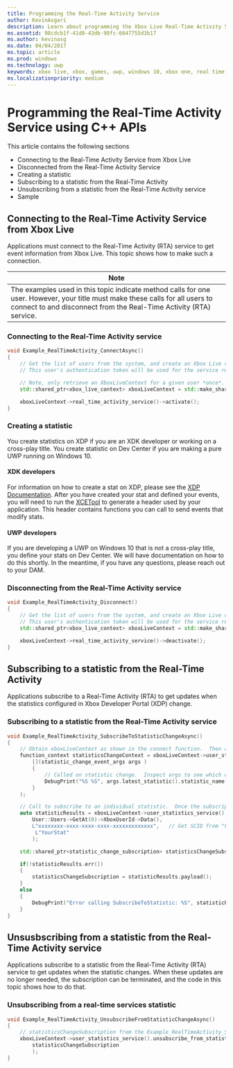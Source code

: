 ```yaml
---
title: Programming the Real-Time Activity Service
author: KevinAsgari
description: Learn about programming the Xbox Live Real-Time Activity Service with the C++ APIs.
ms.assetid: 98cdcb1f-41d8-43db-98fc-6647755d3b17
ms.author: kevinasg
ms.date: 04/04/2017
ms.topic: article
ms.prod: windows
ms.technology: uwp
keywords: xbox live, xbox, games, uwp, windows 10, xbox one, real time activity
ms.localizationpriority: medium
---
```


# Programming the Real-Time Activity Service using C++ APIs

This article contains the following sections
* Connecting to the Real-Time Activity Service from Xbox Live
* Disconnected from the Real-Time Activity Service
* Creating a statistic
* Subscribing to a statistic from the Real-Time Activity
* Unsubscribing from a statistic from the Real-Time Activity service
* Sample

## Connecting to the Real-Time Activity Service from Xbox Live

Applications must connect to the Real-Time Activity (RTA) service to get event information from Xbox Live. This topic shows how to make such a connection.

| Note                                                                                                                                                                                   |
|-----------------------------------------------------------------------------------------------------------------------------------------------------------------------------------------------------|
| The examples used in this topic indicate method calls for one user. However, your title must make these calls for all users to connect to and disconnect from the Real-Time Activity (RTA) service. |


### Connecting to the Real-Time Activity service

```cpp
void Example_RealTimeActivity_ConnectAsync()
{
	// Get the list of users from the system, and create an Xbox Live context from the first.
	// This user's authentication token will be used for the service requests.

	// Note, only retrieve an XboxLiveContext for a given user *once*.  Otherwise you may encounter unpredictable behavior.
	std::shared_ptr<xbox_live_context> xboxLiveContext = std::make_shared<xbox_live_context>(User::Users->GetAt(0));

	xboxLiveContext->real_time_activity_service()->activate();
}
```

### Creating a statistic
You create statistics on XDP if you are an XDK developer or working on a cross-play title.  You create statistic on Dev Center if you are making a pure UWP running on Windows 10.

#### XDK developers
For information on how to create a stat on XDP, please see the [XDP Documentation](https://developer.xboxlive.com/en-us/xdphelp/development/xdpdocs/Pages/setting_up_service_configuration_10_27_15_a.aspx#events).  After you have created your stat and defined your events, you will need to run the [XCETool](https://developer.xboxlive.com/en-us/platform/development/documentation/software/Pages/atoc_xce_jun15.aspx) to generate a header used by your application.  This header contains functions you can call to send events that modify stats.

#### UWP developers
If you are developing a UWP on Windows 10 that is not a cross-play title, you define your stats on Dev Center.  We will have documentation on how to do this shortly.  In the meantime, if you have any questions, please reach out to your DAM.

### Disconnecting from the Real-Time Activity service

```cpp
void Example_RealTimeActivity_Disconnect()
{
	// Get the list of users from the system, and create an Xbox Live context from the first.
	// This user's authentication token will be used for the service requests.
	std::shared_ptr<xbox_live_context> xboxLiveContext = std::make_shared<xbox_live_context>(User::Users->GetAt(0));

	xboxLiveContext->real_time_activity_service()->deactivate();
}
```

## Subscribing to a statistic from the Real-Time Activity

Applications subscribe to a Real-Time Activity (RTA) to get updates when the statistics configured in Xbox Developer Portal (XDP) change.


### Subscribing to a statistic from the Real-Time Activity service

```cpp
void Example_RealTimeActivity_SubscribeToStatisticChangeAsync()
{
	// Obtain xboxLiveContext as shown in the connect function.  Then add a handler to be called on statistic changes.
	function_context statisticsChangeContext = xboxLiveContext->user_statistics_service().add_statistic_changed_handler(
		[](statistic_change_event_args args )
		{
			// Called on statistic change.  Inspect args to see which one.
			DebugPrint("%S %S", args.latest_statistic().statistic_name().c_str(), args.latest_statistic().value().c_str());
		}
	);

	// Call to subscribe to an individual statistic.  Once the subscription is complete, the handler will be called with the initial value of the statistic.
	auto statisticResults = xboxLiveContext->user_statistics_service().subscribe_to_statistic_change(
        User::Users->GetAt(0)->XboxUserId->Data(),
        L"xxxxxxxx-xxxx-xxxx-xxxx-xxxxxxxxxxxxx",	// Get SCID from "Product Details" page in XDP
         L"YourStat"
        );

	std::shared_ptr<statistic_change_subscription> statisticsChangeSubscription;

    if(!statisticResults.err())
    {
        statisticsChangeSubscription = statisticResults.payload();
    }
    else
    {
        DebugPrint("Error calling SubscribeToStatistic: %S", statisticResults.err_message().c_str());
    }
}
```

## Unsusbscribing from a statistic from the Real-Time Activity service

Applications subscribe to a statistic from the Real-Time Activity (RTA) service to get updates when the statistic changes. When these updates are no longer needed, the subscription can be terminated, and the code in this topic shows how to do that.


### Unsubscribing from a real-time services statistic

```cpp
void Example_RealTimeActivity_UnsubscribeFromStatisticChangeAsync()
{
	// statisticsChangeSubscription from the Example_RealTimeActivity_SubscribeToStatisticChangeAsync function.
    xboxLiveContext->user_statistics_service().unsubscribe_from_statistic_change(
        statisticsChangeSubscription
        );
}
```
